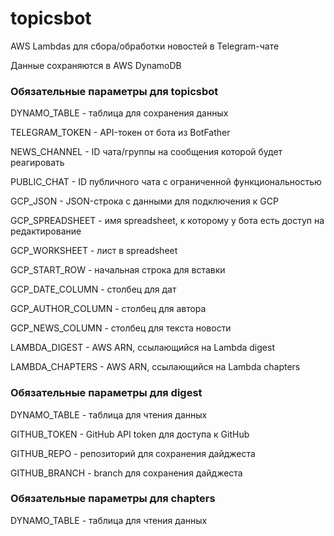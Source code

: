 # topicsbot

AWS Lambdas для сбора/обработки новостей в Telegram-чате

Данные сохраняются в AWS DynamoDB

### Обязательные параметры для **topicsbot**

DYNAMO_TABLE - таблица для сохранения данных

TELEGRAM_TOKEN - API-токен от бота из BotFather

NEWS_CHANNEL - ID чата/группы на сообщения которой будет реагировать

PUBLIC_CHAT - ID публичного чата с ограниченной функциональностью

GCP_JSON - JSON-строка с данными для подключения к GCP

GCP_SPREADSHEET - имя spreadsheet, к которому у бота есть доступ на редактирование

GCP_WORKSHEET - лист в spreadsheet

GCP_START_ROW - начальная строка для вставки

GCP_DATE_COLUMN - столбец для дат

GCP_AUTHOR_COLUMN - столбец для автора

GCP_NEWS_COLUMN - столбец для текста новости

LAMBDA_DIGEST - AWS ARN, ссылающийся на Lambda digest

LAMBDA_CHAPTERS - AWS ARN, ссылающийся на Lambda chapters

### Обязательные параметры для **digest**

DYNAMO_TABLE - таблица для чтения данных

GITHUB_TOKEN - GitHub API token для доступа к GitHub

GITHUB_REPO - репозиторий для сохранения дайджеста

GITHUB_BRANCH - branch для сохранения дайджеста

### Обязательные параметры для **chapters**

DYNAMO_TABLE - таблица для чтения данных
